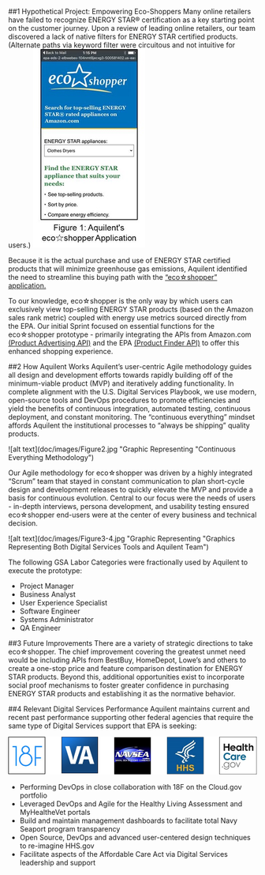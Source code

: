 ##1 Hypothetical Project: Empowering Eco-Shoppers
Many online retailers have failed to recognize ENERGY STAR® certification as a key starting point on the customer journey. Upon a review of leading online retailers, our team discovered a lack of native filters for ENERGY STAR certified products. (Alternate paths via keyword filter were circuitous and not intuitive for users.) ![alt text](doc/images/Figure1.jpg "Graphic Representing eco☆shopper Application")

Because it is the actual purchase and use of ENERGY STAR certified products that will minimize greenhouse gas emissions, Aquilent identified the need to streamline this buying path with the [“eco☆shopper” application.](http://ecoshopper.aquilent.com)

To our knowledge, eco☆shopper is the only way by which users can exclusively view top-selling ENERGY STAR products (based on the Amazon sales rank metric) coupled with energy use metrics sourced directly from the EPA. Our initial Sprint focused on essential functions for the eco☆shopper prototype - primarily integrating the APIs from Amazon.com [(Product Advertising API)](https://affiliate-program.amazon.com/gp/advertising/api/detail/main.html) and the EPA [(Product Finder API)](https://www.energystar.gov/productfinder/advanced) to offer this enhanced shopping experience.

##2 How Aquilent Works
Aquilent’s user-centric Agile methodology guides all design and development efforts towards rapidly building off of the minimum-viable product (MVP) and iteratively adding functionality. In complete alignment with the U.S. Digital Services Playbook, we use modern, open-source tools and DevOps procedures to promote efficiencies and yield the benefits of continuous integration, automated testing, continuous deployment, and constant monitoring. The “continuous everything” mindset affords Aquilent the institutional processes to “always be shipping” quality products.

![alt text](doc/images/Figure2.jpg "Graphic Representing "Continuous Everything Methodology")

Our Agile methodology for eco☆shopper was driven by a highly integrated “Scrum” team that stayed in constant communication to plan short-cycle design and development releases to quickly elevate the MVP and provide a basis for continuous evolution. Central to our focus were the needs of users - in-depth interviews, persona development, and usability testing ensured eco☆shopper end-users were at the center of every business and technical decision.

![alt text](doc/images/Figure3-4.jpg "Graphic Representing "Graphics Representing Both Digital Services Tools and Aquilent Team")

The following GSA Labor Categories were fractionally used by Aquilent to execute the prototype:
 
* Project Manager
* Business Analyst
* User Experience Specialist
* Software Engineer
* Systems Administrator
* QA Engineer
 
##3 Future Improvements
There are a variety of strategic directions to take eco☆shopper. The chief improvement covering the greatest unmet need would be including APIs from BestBuy, HomeDepot, Lowe’s and others to create a one-stop price and feature comparison destination for ENERGY STAR products. Beyond this, additional opportunities exist to incorporate social proof mechanisms to foster greater confidence in purchasing ENERGY STAR products and establishing it as the normative behavior.

##4	Relevant Digital Services Performance
Aquilent maintains current and recent past performance supporting other federal agencies that require the same type of Digital Services support that EPA is seeking:

![alt text](doc/images/Figure6.jpg "Logos of Aquilent Digital Services Customers")

* Performing DevOps in close collaboration with 18F on the Cloud.gov portfolio
* Leveraged DevOps and Agile for the Healthy Living Assessment and MyHealtheVet portals
* Build and maintain management dashboards to facilitate total Navy Seaport  program transparency
* Open Source, DevOps and advanced user-centered design techniques to re-imagine HHS.gov
* Facilitate aspects of the Affordable Care Act via Digital Services leadership and support

